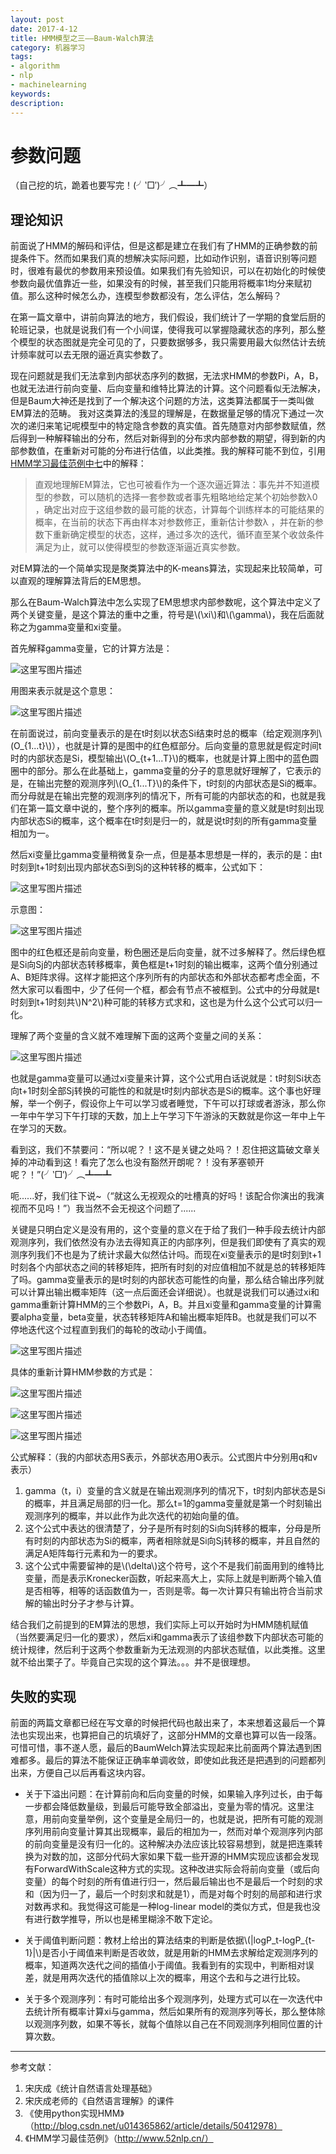 ```yaml
---
layout: post
date: 2017-4-12
title: HMM模型之三——Baum-Walch算法
category: 机器学习
tags: 
- algorithm 
- nlp 
- machinelearning
keywords: 
description: 
---
```


# 参数问题
（自己挖的坑，跪着也要写完！(╯‵□′)╯︵┻━┻）

## 理论知识
 
前面说了HMM的解码和评估，但是这都是建立在我们有了HMM的正确参数的前提条件下。然而如果我们真的想解决实际问题，比如动作识别，语音识别等问题时，很难有最优的参数用来预设值。如果我们有先验知识，可以在初始化的时候使参数向最优值靠近一些，如果没有的时候，甚至我们只能用将概率1均分来赋初值。那么这种时候怎么办，连模型参数都没有，怎么评估，怎么解码？

在第一篇文章中，讲前向算法的地方，我们假设，我们统计了一学期的食堂后厨的轮班记录，也就是说我们有一个小间谍，使得我可以掌握隐藏状态的序列，那么整个模型的状态图就是完全可见的了，只要数据够多，我只需要用最大似然估计去统计频率就可以去无限的逼近真实参数了。

现在问题就是我们无法拿到内部状态序列的数据，无法求HMM的参数Pi，A，B，也就无法进行前向变量、后向变量和维特比算法的计算。这个问题看似无法解决，但是Baum大神还是找到了一个解决这个问题的方法，这类算法都属于一类叫做EM算法的范畴。
我对这类算法的浅显的理解是，在数据量足够的情况下通过一次次的递归来笔记呢模型中的特定隐含参数的真实值。首先随意对内部参数赋值，然后得到一种解释输出的分布，然后对新得到的分布求内部参数的期望，得到新的内部参数值，在重新对可能的分布进行估值，以此类推。我的解释可能不到位，引用[HMM学习最佳范例中七](http://www.52nlp.cn/hmm-learn-best-practices-seven-forward-backward-algorithm-3)中的解释：
> 直观地理解EM算法，它也可被看作为一个逐次逼近算法：事先并不知道模型的参数，可以随机的选择一套参数或者事先粗略地给定某个初始参数λ0 ，确定出对应于这组参数的最可能的状态，计算每个训练样本的可能结果的概率，在当前的状态下再由样本对参数修正，重新估计参数λ ，并在新的参数下重新确定模型的状态，这样，通过多次的迭代，循环直至某个收敛条件满足为止，就可以使得模型的参数逐渐逼近真实参数。

对EM算法的一个简单实现是聚类算法中的K-means算法，实现起来比较简单，可以直观的理解算法背后的EM思想。

那么在Baum-Walch算法中怎么实现了EM思想求内部参数呢，这个算法中定义了两个关键变量，是这个算法的重中之重，符号是\\(\xi\\)和\\(\gamma\\)，我在后面就称之为gamma变量和xi变量。

首先解释gamma变量，它的计算方法是：

![这里写图片描述](http://img.blog.csdn.net/20170419115429678?watermark/2/text/aHR0cDovL2Jsb2cuY3Nkbi5uZXQvY29va2llWlo=/font/5a6L5L2T/fontsize/400/fill/I0JBQkFCMA==/dissolve/70/gravity/SouthEast)

用图来表示就是这个意思：

![这里写图片描述](http://img.blog.csdn.net/20170419115512191?watermark/2/text/aHR0cDovL2Jsb2cuY3Nkbi5uZXQvY29va2llWlo=/font/5a6L5L2T/fontsize/400/fill/I0JBQkFCMA==/dissolve/70/gravity/SouthEast)

在前面说过，前向变量表示的是在t时刻以状态Si结束时总的概率（给定观测序列\\(O_{1...t}\\)），也就是计算的是图中的红色框部分。后向变量的意思就是假定时间t时的内部状态是Si，模型输出\\(O_{t+1...T}\\)的概率，也就是计算上图中的蓝色圆圈中的部分。那么在此基础上，gamma变量的分子的意思就好理解了，它表示的是，在输出完整的观测序列\\(O_{1...T}\\)的条件下，t时刻的内部状态是Si的概率。而分母就是在输出完整的观测序列的情况下，所有可能的内部状态的和，也就是我们在第一篇文章中说的，整个序列的概率。所以gamma变量的意义就是t时刻出现内部状态Si的概率，这个概率在t时刻是归一的，就是说t时刻的所有gamma变量相加为一。

然后xi变量比gamma变量稍微复杂一点，但是基本思想是一样的，表示的是：由t时刻到t+1时刻出现内部状态Si到Sj的这种转移的概率，公式如下：
<!-- more -->

![这里写图片描述](http://img.blog.csdn.net/20170419113444758?watermark/2/text/aHR0cDovL2Jsb2cuY3Nkbi5uZXQvY29va2llWlo=/font/5a6L5L2T/fontsize/400/fill/I0JBQkFCMA==/dissolve/70/gravity/SouthEast)

示意图：

![这里写图片描述](http://img.blog.csdn.net/20170419120654992?watermark/2/text/aHR0cDovL2Jsb2cuY3Nkbi5uZXQvY29va2llWlo=/font/5a6L5L2T/fontsize/400/fill/I0JBQkFCMA==/dissolve/70/gravity/SouthEast)

图中的红色框还是前向变量，粉色圈还是后向变量，就不过多解释了。然后绿色框是Si向Sj的内部状态转移概率，黄色框是t+1时刻的输出概率，这两个值分别通过A、B矩阵求得。这样才能把这个序列所有的内部状态和外部状态都考虑全面，不然大家可以看图中，少了任何一个框，都会有节点不被框到。公式中的分母就是t时刻到t+1时刻共\\)N^2\\)种可能的转移方式求和，这也是为什么这个公式可以归一化。

理解了两个变量的含义就不难理解下面的这两个变量之间的关系：

![这里写图片描述](http://img.blog.csdn.net/20170419121154998?watermark/2/text/aHR0cDovL2Jsb2cuY3Nkbi5uZXQvY29va2llWlo=/font/5a6L5L2T/fontsize/400/fill/I0JBQkFCMA==/dissolve/70/gravity/SouthEast)

也就是gamma变量可以通过xi变量来计算，这个公式用白话说就是：t时刻Si状态向t+1时刻全部Sj转换的可能性的和就是t时刻内部状态是Si的概率。这个事也好理解，举一个例子，假设你上午可以学习或者睡觉，下午可以打球或者游泳，那么你一年中午学习下午打球的天数，加上上午学习下午游泳的天数就是你这一年中上午在学习的天数。

看到这，我们不禁要问：“所以呢？！这不是关键之处吗？！忍住把这篇破文章关掉的冲动看到这！看完了怎么也没有豁然开朗呢？！没有茅塞顿开呢？！”(╯‵□′)╯︵┻━┻

呃......好，我们往下说~（“就这么无视观众的吐槽真的好吗！该配合你演出的我演视而不见吗！”）我当然不会无视这个问题了......

关键是只明白定义是没有用的，这个变量的意义在于给了我们一种手段去统计内部观测序列，我们依然没有办法去得知真正的内部序列，但是我们即使有了真实的观测序列我们不也是为了统计求最大似然估计吗。而现在xi变量表示的是t时刻到t+1时刻各个内部状态之间的转移矩阵，把所有时刻的对应值相加不就是总的转移矩阵了吗。gamma变量表示的是t时刻的内部状态可能性的向量，那么结合输出序列就可以计算出输出概率矩阵（这一点后面还会详细说）。也就是说我们可以通过xi和gamma重新计算HMM的三个参数Pi，A，B。并且xi变量和gamma变量的计算需要alpha变量，beta变量，状态转移矩阵A和输出概率矩阵B。也就是我们可以不停地迭代这个过程直到我们的每轮的改动小于阈值。

![这里写图片描述](http://img.blog.csdn.net/20170419173120250?watermark/2/text/aHR0cDovL2Jsb2cuY3Nkbi5uZXQvY29va2llWlo=/font/5a6L5L2T/fontsize/400/fill/I0JBQkFCMA==/dissolve/70/gravity/SouthEast)

具体的重新计算HMM参数的方式是：

![这里写图片描述](http://img.blog.csdn.net/20170419173544959?watermark/2/text/aHR0cDovL2Jsb2cuY3Nkbi5uZXQvY29va2llWlo=/font/5a6L5L2T/fontsize/400/fill/I0JBQkFCMA==/dissolve/70/gravity/SouthEast)

![这里写图片描述](http://img.blog.csdn.net/20170419173722149?watermark/2/text/aHR0cDovL2Jsb2cuY3Nkbi5uZXQvY29va2llWlo=/font/5a6L5L2T/fontsize/400/fill/I0JBQkFCMA==/dissolve/70/gravity/SouthEast)

![这里写图片描述](http://img.blog.csdn.net/20170419173805489?watermark/2/text/aHR0cDovL2Jsb2cuY3Nkbi5uZXQvY29va2llWlo=/font/5a6L5L2T/fontsize/400/fill/I0JBQkFCMA==/dissolve/70/gravity/SouthEast)

公式解释：（我的内部状态用S表示，外部状态用O表示。公式图片中分别用q和v表示）
1. gamma（t，i）变量的含义就是在输出观测序列的情况下，t时刻内部状态是Si的概率，并且满足局部的归一化。那么t=1的gamma变量就是第一个时刻输出观测序列的概率，并以此作为此次迭代的初始向量的值。
2. 这个公式中表达的很清楚了，分子是所有时刻的Si向Sj转移的概率，分母是所有时刻的内部状态为Si的概率，两者相除就是Si向Sj转移的概率，并且自然的满足A矩阵每行元素和为一的要求。
3. 这个公式中需要留神的是\\(\delta\\)这个符号，这个不是我们前面用到的维特比变量，而是表示Kronecker函数，听起来高大上，实际上就是判断两个输入值是否相等，相等的话函数值为一，否则是零。每一次计算只有输出符合当前求解的输出时分子才参与计算。

结合我们之前提到的EM算法的思想，我们实际上可以开始时为HMM随机赋值（当然要满足归一化的要求），然后xi和gamma表示了该组参数下内部状态可能的统计规律，然后利于这两个参数重新为无法观测的内部状态赋值，以此类推。这里就不给出栗子了。毕竟自己实现的这个算法。。。并不是很理想。

## **失败的实现**

前面的两篇文章都已经在写文章的时候把代码也敲出来了，本来想着这最后一个算法也实现出来，也算把自己的坑填好了，这部分HMM的文章也算可以告一段落。可惜可惜，事不遂人愿，最后的BaumWelch算法实现起来比前面两个算法遇到困难都多。最后的算法不能保证正确率单调收敛，即使如此我还是把遇到的问题都列出来，方便自己以后再看这块内容。

- 关于下溢出问题：在计算前向和后向变量的时候，如果输入序列过长，由于每一步都会降低数量级，到最后可能导致全部溢出，变量为零的情况。这里注意，用前向变量举例，这个变量是全局归一的，也就是说，把所有可能的观测序列用前向变量计算其出现概率，最后的相加为一，然而对单个观测序列内部的前向变量是没有归一化的。这种解决办法应该比较容易想到，就是把连乘转换为对数的加，这部分代码大家如果下载一些开源的HMM实现应该都会发现有ForwardWithScale这种方式的实现。这种改进实际会将前向变量（或后向变量）的每个时刻的所有值进行归一，然后最后输出也不是最后一个时刻的求和（因为归一了，最后一个时刻求和就是1），而是对每个时刻的局部和进行求对数再求和。我觉得这可能是一种log-linear model的类似方式，但是我也没有进行数学推导，所以也是稀里糊涂不敢下定论。

- 关于阈值判断问题：教材上给出的算法结束的判断是依据\\(|logP_t-logP_{t-1}|\\)是否小于阈值来判断是否收敛，就是用新的HMM去求解给定观测序列的概率，知道两次迭代之间的插值小于阈值。我看到有的实现中，判断相对误差，就是用两次迭代的插值除以上次的概率，用这个去和与之进行比较。

- 关于多个观测序列：有时可能给出多个观测序列，处理方式可以在一次迭代中去统计所有概率计算xi与gamma，然后如果所有的观测序列等长，那么整体除以观测序列数，如果不等长，就每个值除以自己在不同观测序列相同位置的计算次数。

---
参考文献：
1. 宋庆成《统计自然语言处理基础》
2. 宋庆成老师的《自然语言理解》的课件
3. 《使用python实现HMM》（http://blog.csdn.net/u014365862/article/details/50412978）
4. 《HMM学习最佳范例》（http://www.52nlp.cn/）
